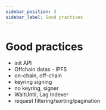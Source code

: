 ```yaml
---
sidebar_position: 3
sidebar_label: Good practices
---
```


# Good practices

- init API
- Offchain datas - IPFS
- on-chain, off-chain
- keyring signing
- no keyring, signer
- WaitUntil, Lag Indexer
- request filtering/sorting/pagination
